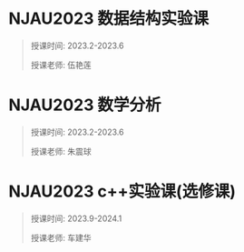 # NJAU2023 数据结构实验课
> 授课时间: 2023.2-2023.6 
>
> 授课老师: 伍艳莲


# NJAU2023 数学分析
> 授课时间: 2023.2-2023.6 
>
> 授课老师: 朱震球


# NJAU2023 c++实验课(选修课)
> 授课时间: 2023.9-2024.1
>
> 授课老师: 车建华